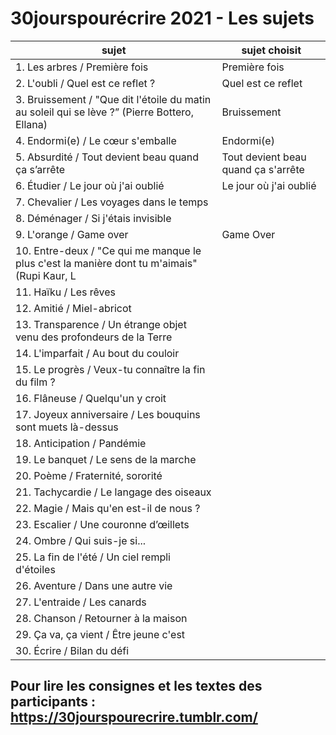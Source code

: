 # 30jourspourécrire 2021 - Les sujets
|sujet|sujet choisit|
|-----|-------------|
|1. Les arbres / Première fois| Première fois|
|2. L'oubli / Quel est ce reflet ?|Quel est ce reflet|
|3. Bruissement / "Que dit l'étoile du matin au soleil qui se lève ?” (Pierre Bottero, Ellana)|Bruissement|
|4. Endormi(e) / Le cœur s'emballe|Endormi(e)|
|5. Absurdité / Tout devient beau quand ça s’arrête|Tout devient beau quand ça s'arrête|
|6. Étudier / Le jour où j'ai oublié| Le jour où j'ai oublié |
|7. Chevalier / Les voyages dans le temps ||
|8. Déménager / Si j'étais invisible||
|9. L'orange / Game over|Game Over|
|10. Entre-deux / "Ce qui me manque le plus c'est la manière dont tu m'aimais" (Rupi Kaur, L||ait et Miel)
|11. Haïku / Les rêves||
|12. Amitié / Miel-abricot||
|13. Transparence / Un étrange objet venu des profondeurs de la Terre||
|14. L'imparfait / Au bout du couloir||
|15. Le progrès / Veux-tu connaître la fin du film ?||
|16. Flâneuse / Quelqu'un y croit||
|17. Joyeux anniversaire / Les bouquins sont muets là-dessus||
|18. Anticipation / Pandémie||
|19. Le banquet / Le sens de la marche||
|20. Poème / Fraternité, sororité||
|21. Tachycardie / Le langage des oiseaux||
|22. Magie / Mais qu'en est-il de nous ?||
|23. Escalier / Une couronne d’œillets||
|24. Ombre / Qui suis-je si...||
|25. La fin de l'été / Un ciel rempli d'étoiles||
|26. Aventure / Dans une autre vie||
|27. L'entraide / Les canards||
|28. Chanson / Retourner à la maison||
|29. Ça va, ça vient / Être jeune c'est||
|30. Écrire / Bilan du défi||

## Pour lire les consignes et les textes des participants : https://30jourspourecrire.tumblr.com/ 
